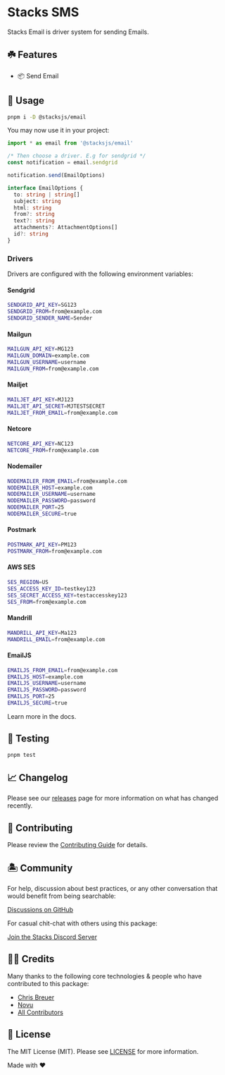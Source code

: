 # Stacks SMS

Stacks Email is driver system for sending Emails.

## ☘️ Features

- 📦 Send Email

## 🤖 Usage

```bash
pnpm i -D @stacksjs/email
```

You may now use it in your project:

```ts
import * as email from '@stacksjs/email'

/* Then choose a driver. E.g for sendgrid */
const notification = email.sendgrid

notification.send(EmailOptions)

interface EmailOptions {
  to: string | string[]
  subject: string
  html: string
  from?: string
  text?: string
  attachments?: AttachmentOptions[]
  id?: string
}
```

### Drivers

Drivers are configured with the following environment variables:

#### Sendgrid

```bash
SENDGRID_API_KEY=SG123
SENDGRID_FROM=from@example.com
SENDGRID_SENDER_NAME=Sender
```

#### Mailgun

```bash
MAILGUN_API_KEY=MG123
MAILGUN_DOMAIN=example.com
MAILGUN_USERNAME=username
MAILGUN_FROM=from@example.com
```

#### Mailjet

```bash
MAILJET_API_KEY=MJ123
MAILJET_API_SECRET=MJTESTSECRET
MAILJET_FROM_EMAIL=from@example.com
```

#### Netcore

```bash
NETCORE_API_KEY=NC123
NETCORE_FROM=from@example.com
```

#### Nodemailer

```bash
NODEMAILER_FROM_EMAIL=from@example.com
NODEMAILER_HOST=example.com
NODEMAILER_USERNAME=username
NODEMAILER_PASSWORD=password
NODEMAILER_PORT=25
NODEMAILER_SECURE=true
```

#### Postmark

```bash
POSTMARK_API_KEY=PM123
POSTMARK_FROM=from@example.com
```

#### AWS SES

```bash
SES_REGION=US
SES_ACCESS_KEY_ID=testkey123
SES_SECRET_ACCESS_KEY=testaccesskey123
SES_FROM=from@example.com
```

#### Mandrill

```bash
MANDRILL_API_KEY=Ma123
MANDRILL_EMAIL=from@example.com
```

#### EmailJS

```bash
EMAILJS_FROM_EMAIL=from@example.com
EMAILJS_HOST=example.com
EMAILJS_USERNAME=username
EMAILJS_PASSWORD=password
EMAILJS_PORT=25
EMAILJS_SECURE=true
```

Learn more in the docs.

## 🧪 Testing

```bash
pnpm test
```

## 📈 Changelog

Please see our [releases](https://github.com/stacksjs/stacks/releases) page for more information on what has changed recently.

## 🚜 Contributing

Please review the [Contributing Guide](https://github.com/stacksjs/contributing) for details.

## 🏝 Community

For help, discussion about best practices, or any other conversation that would benefit from being searchable:

[Discussions on GitHub](https://github.com/stacksjs/stacks/discussions)

For casual chit-chat with others using this package:

[Join the Stacks Discord Server](https://discord.ow3.org)

## 🙏🏼 Credits

Many thanks to the following core technologies & people who have contributed to this package:

- [Chris Breuer](https://github.com/chrisbbreuer)
- [Novu](https://novu.co/)
- [All Contributors](../../contributors)

## 📄 License

The MIT License (MIT). Please see [LICENSE](https://github.com/stacksjs/stacks/tree/main/LICENSE.md) for more information.

Made with ❤️
